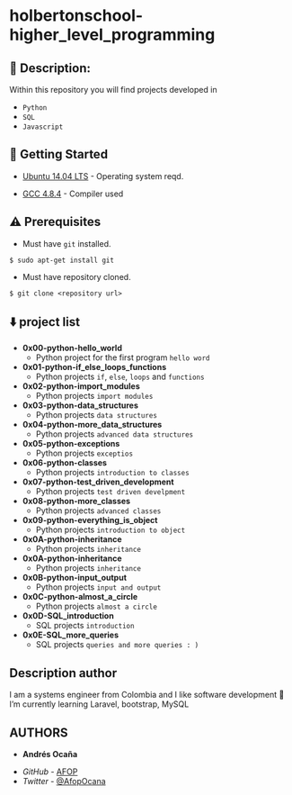 # holbertonschool-higher_level_programming

## :scroll: Description:
Within this repository you will find projects developed in 
- `Python`
- `SQL` 
- `Javascript`

## :running: Getting Started

* [Ubuntu 14.04 LTS](http://releases.ubuntu.com/14.04/) - Operating system reqd.

* [GCC 4.8.4](https://gcc.gnu.org/gcc-4.8/) - Compiler used

## :warning: Prerequisites

* Must have `git` installed.

```
$ sudo apt-get install git
```

* Must have repository cloned.

```
$ git clone <repository url>
```

## :arrow_down: project list

* **0x00-python-hello_world**
    * Python project for the first program `hello word`
* **0x01-python-if_else_loops_functions**
    * Python projects `if`, `else`, `loops` and `functions`
* **0x02-python-import_modules**
    * Python projects `import modules`
* **0x03-python-data_structures**
    * Python projects `data structures`
* **0x04-python-more_data_structures**
    * Python projects `advanced data structures`
* **0x05-python-exceptions**
    * Python projects `exceptios`
* **0x06-python-classes**
    * Python projects `introduction to classes`
* **0x07-python-test_driven_development**
    * Python projects `test driven develpment`
* **0x08-python-more_classes**
    * Python projects `advanced classes`
* **0x09-python-everything_is_object**
    * Python projects `introduction to object`
* **0x0A-python-inheritance**
    * Python projects `inheritance`
* **0x0A-python-inheritance**
    * Python projects `inheritance`
* **0x0B-python-input_output**
    * Python projects `input and output`
* **0x0C-python-almost_a_circle**
    * Python projects `almost a circle`
* **0x0D-SQL_introduction**
    * SQL projects `introduction`
* **0x0E-SQL_more_queries**
    * SQL projects `queries and more queries : )`

## Description author 
I am a systems engineer from Colombia and I like software development
🌱 I’m currently learning Laravel, bootstrap, MySQL

## AUTHORS
* **Andrés Ocaña** 
- *GitHub*  - [AFOP](https://github.com/afop)
- *Twitter* - [@AfopOcana](https://twitter.com/AfopOcana)